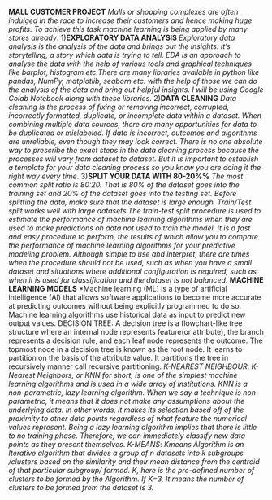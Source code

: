 **MALL CUSTOMER PROJECT**
*Malls or shopping complexes are often indulged in the race to increase their customers and hence making huge profits. To achieve this task machine learning is being applied by many stores already*.
1)**EXPLORATORY DATA ANALYSIS**
*Exploratory data analysis is the analysis of the data and brings out the insights. It’s storytelling, a story which data is trying to tell. EDA is an approach to analyse the data with the help of various tools and graphical techniques like barplot, histogram etc.There are many libraries available in python like pandas, NumPy, matplotlib, seaborn etc. with the help of those we can do the analysis of the data and bring out helpful insights. I will be using Google Colab Notebook along with these libraries*.
2)**DATA CLEANING**
*Data cleaning is the process of fixing or removing incorrect, corrupted, incorrectly formatted, duplicate, or incomplete data within a dataset. When combining multiple data sources, there are many opportunities for data to be duplicated or mislabeled. If data is incorrect, outcomes and algorithms are unreliable, even though they may look correct. There is no one absolute way to prescribe the exact steps in the data cleaning process because the processes will vary from dataset to dataset. But it is important to establish a template for your data cleaning process so you know you are doing it the right way every time*.
3)**SPLIT YOUR DATA WITH 80-20%%**
*The most common split ratio is 80:20. That is 80% of the dataset goes into the training set and 20% of the dataset goes into the testing set. Before splitting the data, make sure that the dataset is large enough. Train/Test split works well with large datasets.The train-test split procedure is used to estimate the performance of machine learning algorithms when they are used to make predictions on data not used to train the model.
It is a fast and easy procedure to perform, the results of which allow you to compare the performance of machine learning algorithms for your predictive modeling problem. Although simple to use and interpret, there are times when the procedure should not be used, such as when you have a small dataset and situations where additional configuration is required, such as when it is used for classification and the dataset is not balanced*.
**MACHINE LEARNING MODELS**
*Machine learning (ML) is a type of artificial intelligence (AI) that allows software applications to become more accurate at predicting outcomes without being explicitly programmed to do so. Machine learning algorithms use historical data as input to predict new output values.
DECISION TREE:
A decision tree is a flowchart-like tree structure where an internal node represents feature(or attribute), the branch represents a decision rule, and each leaf node represents the outcome. The topmost node in a decision tree is known as the root node. It learns to partition on the basis of the attribute value. It partitions the tree in recursively manner call recursive partitioning. 
*K-NEAREST NEIGHBOUR*:
*K-Nearest Neighbors, or KNN for short, is one of the simplest machine learning algorithms and is used in a wide array of institutions. KNN is a non-parametric, lazy learning algorithm. When we say a technique is non-parametric, it means that it does not make any assumptions about the underlying data. In other words, it makes its selection based off of the proximity to other data points regardless of what feature the numerical values represent. Being a lazy learning algorithm implies that there is little to no training phase. Therefore, we can immediately classify new data points as they present themselves*.
*K-MEANS*:
*Kmeans Algorithm is an Iterative algorithm that divides a group of n datasets into k subgroups /clusters based on the similarity and their mean distance from the centroid of that particular subgroup/ formed.
K, here is the pre-defined number of clusters to be formed by the Algorithm. If K=3, It means the number of clusters to be formed from the dataset is 3.*

